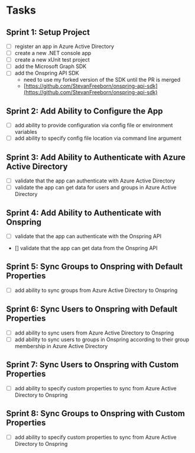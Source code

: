 # Tasks

## Sprint 1: Setup Project

- [ ] register an app in Azure Active Directory
- [ ] create a new .NET console app
- [ ] create a new xUnit test project
- [ ] add the Microsoft Graph SDK
- [ ] add the Onspring API SDK
  - need to use my forked version of the SDK until the PR is merged
  - [https://github.com/StevanFreeborn/onspring-api-sdk](https://github.com/StevanFreeborn/onspring-api-sdk)

## Sprint 2: Add Ability to Configure the App

- [ ] add ability to provide configuration via config file or environment variables
- [ ] add ability to specify config file location via command line argument

## Sprint 3: Add Ability to Authenticate with Azure Active Directory

- [ ] validate that the app can authenticate with Azure Active Directory
- [ ] validate the app can get data for users and groups in Azure Active Directory

## Sprint 4: Add Ability to Authenticate with Onspring

- [ ] validate that the app can authenticate with the Onspring API
- [] validate that the app can get data from the Onspring API

## Sprint 5: Sync Groups to Onspring with Default Properties

- [ ] add ability to sync groups from Azure Active Directory to Onspring

## Sprint 6: Sync Users to Onspring with Default Properties

- [ ] add ability to sync users from Azure Active Directory to Onspring
- [ ] add ability to sync users to groups in Onspring according to their group membership in Azure Active Directory

## Sprint 7: Sync Users to Onspring with Custom Properties

- [ ] add ability to specify custom properties to sync from Azure Active Directory to Onspring

## Sprint 8: Sync Groups to Onspring with Custom Properties

- [ ] add ability to specify custom properties to sync from Azure Active Directory to Onspring
